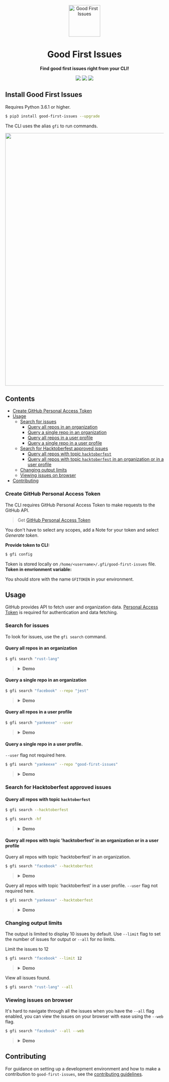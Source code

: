 <p align="center">
  <img src="https://i.imgur.com/vTgsBoQ.png" width="100" alt="Good First Issues"/></a>
</p>

<h1 align="center"><strong> Good First Issues</strong> </h1>
<p align="center"><strong>Find good first issues right from your CLI!</strong></p>

<p align="center">
<img src="https://img.shields.io/pypi/v/good-first-issues" />
<img src="https://img.shields.io/pypi/pyversions/good-first-issues" />
<img src="https://img.shields.io/pypi/l/good-first-issues" />
</p>

## Install Good First Issues

Requires Python 3.6.1 or higher.

```bash
$ pip3 install good-first-issues --upgrade
```

The CLI uses the alias `gfi` to run commands.

<img src="https://i.imgur.com/UM4e9vQ.png" width="800" />

## Contents

- [Create GitHub Personal Access Token](#create-github-personal-access-token)
- [Usage](#usage)
  - [Search for issues](#search-for-issues)
    - [Query all repos in an organization](#query-all-repos-in-an-organization)
    - [Query a single repo in an organization](#query-a-single-repo-in-an-organization)
    - [Query all repos in a user profile](#query-all-repos-in-a-user-profile)
    - [Query a single repo in a user profile](#query-a-single-repo-in-a-user-profile)
  - [Search for Hacktoberfest approved issues](#search-for-hacktoberfest-approved-issues)
    - [Query all repos with topic `hacktoberfest`](#query-all-repos-with-topic-hacktoberfest)
    - [Query all repos with topic `hacktoberfest` in an organization or in a user profile](#query-all-repos-with-topic-hacktoberfest-in-an-organization-or-in-a-user-profile)
  - [Changing output limits](#changing-output-limits)
  - [Viewing issues on browser](#viewing-issues-on-browser)
- [Contributing](#contributing)

### Create GitHub Personal Access Token

The CLI requires GitHub Personal Access Token to make requests to the GitHub API.

> Get [GitHub Personal Access Token](https://docs.github.com/en/github/authenticating-to-github/creating-a-personal-access-token)

You don't have to select any scopes, add a Note for your token and select _Generate token_.

**Provide token to CLI:**

```bash
$ gfi config
```


Token is stored locally on `/home/<username>/.gfi/good-first-issues` file.
**Token in envrionment variable:**

You should store with the name `GFITOKEN` in your environment.

## Usage

GitHub provides API to fetch user and organization data. [Personal Access Token](#create-github-personal-access-token) is required for authentication and data fetching.

### Search for issues

To look for issues, use the `gfi search` command.

#### Query all repos in an organization

```bash
$ gfi search "rust-lang"
```

> <details><summary><strong>Demo</strong></summary>
> <img src = "https://i.imgur.com/B8zRd1z.gif" width="700" alt="demo of timezone cli search" />

</details>

#### Query a single repo in an organization

```bash
$ gfi search "facebook" --repo "jest"
```

> <details><summary><strong>Demo</strong></summary>
> <img src = "https://i.imgur.com/XayYGEd.gif" width="700" alt="demo of timezone cli search" />

</details>

#### Query all repos in a user profile

```bash
$ gfi search "yankeexe" --user
```

> <details><summary><strong>Demo</strong></summary>
> <img src = "https://i.imgur.com/LnPrk4A.gif" width="700" alt="demo of timezone cli search" />

</details>

#### Query a single repo in a user profile.

`--user` flag not required here.

```bash
$ gfi search "yankeexe" --repo "good-first-issues"
```

> <details><summary><strong>Demo</strong></summary>
> <img src = "https://i.imgur.com/ywGT9VQ.gif" width="700" alt="demo of timezone cli search" />

</details>

### Search for Hacktoberfest approved issues

#### Query all repos with topic `hacktoberfest`

```bash
$ gfi search --hacktoberfest

$ gfi search -hf
```

> <details><summary><strong>Demo</strong></summary>
> <img src = "https://i.imgur.com/6Ch5BFG.gif" width="700" alt="demo of timezone cli search" />

</details>

#### Query all repos with topic 'hacktoberfest' in an organization or in a user profile

Query all repos with topic 'hacktoberfest' in an organization.

```bash
$ gfi search "facebook" --hacktoberfest
```

> <details><summary><strong>Demo</strong></summary>
> <img src = "https://i.imgur.com/Kj6lEMN.gif" width="700" alt="demo of timezone cli search" />

</details>

Query all repos with topic 'hacktoberfest' in a user profile.
`--user` flag not required here.

```bash
$ gfi search "yankeexe" --hacktoberfest
```

> <details><summary><strong>Demo</strong></summary>
> <img src = "https://i.imgur.com/vrgr8ju.gif" width="700" alt="demo of timezone cli search" />

</details>

### Changing output limits

The output is limited to display 10 issues by default. Use `--limit` flag to set the number of issues for output or `--all` for no limits.

Limit the issues to 12

```bash
$ gfi search "facebook" --limit 12
```

> <details><summary><strong>Demo</strong></summary>
> <img src = "https://i.imgur.com/WdXhA4Z.gif" width="700" alt="demo of timezone cli search" />

</details>

View all issues found.

```bash
$ gfi search "rust-lang" --all
```

### Viewing issues on browser

It's hard to navigate through all the issues when you have the `--all` flag enabled, you can view the issues on your browser with ease using the `--web` flag.

```bash
$ gfi search "facebook" --all --web
```

> <details><summary><strong>Demo</strong></summary>
> <img src = "https://i.imgur.com/AukVqdk.gif" width="700" alt="demo of timezone cli search" />

</details>

## Contributing

For guidance on setting up a development environment and how to make a contribution to `good-first-issues`, see the [contributing guidelines](https://github.com/yankeexe/good-first-issues/blob/master/CONTRIBUTING.md).
